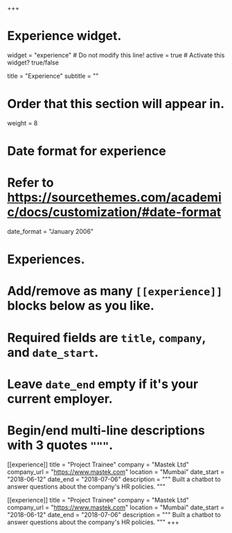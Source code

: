 +++
# Experience widget.
widget = "experience"  # Do not modify this line!
active = true  # Activate this widget? true/false

title = "Experience"
subtitle = ""

# Order that this section will appear in.
weight = 8

# Date format for experience
#   Refer to https://sourcethemes.com/academic/docs/customization/#date-format
date_format = "January 2006"

# Experiences.
#   Add/remove as many `[[experience]]` blocks below as you like.
#   Required fields are `title`, `company`, and `date_start`.
#   Leave `date_end` empty if it's your current employer.
#   Begin/end multi-line descriptions with 3 quotes `"""`.
[[experience]]
  title = "Project Trainee"
  company = "Mastek Ltd"
  company_url = "https://www.mastek.com"
  location = "Mumbai"
  date_start = "2018-06-12"
  date_end = "2018-07-06"
  description = """
  Built a chatbot to answer questions about the company's HR policies.
  """
  
  [[experience]]
  title = "Project Trainee"
  company = "Mastek Ltd"
  company_url = "https://www.mastek.com"
  location = "Mumbai"
  date_start = "2018-06-12"
  date_end = "2018-07-06"
  description = """
  Built a chatbot to answer questions about the company's HR policies.
  """
+++
